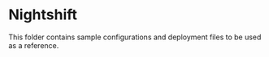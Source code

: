 # Nightshift

This folder contains sample configurations and deployment files to be used
as a reference.
